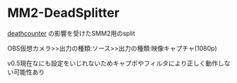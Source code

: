# MM2-DeadSplitter
[deathcounter](https://github.com/5cyd/deathcounter/tree/v1.2) の影響を受けたSMM2用のsplit

OBS仮想カメラ>>出力の種類:ソース>>出力の種類:映像キャプチャ(1080p)

v0.5現在なにも設定をいじれないためキャプボやフィルタにより正しく動作しない可能性あり
